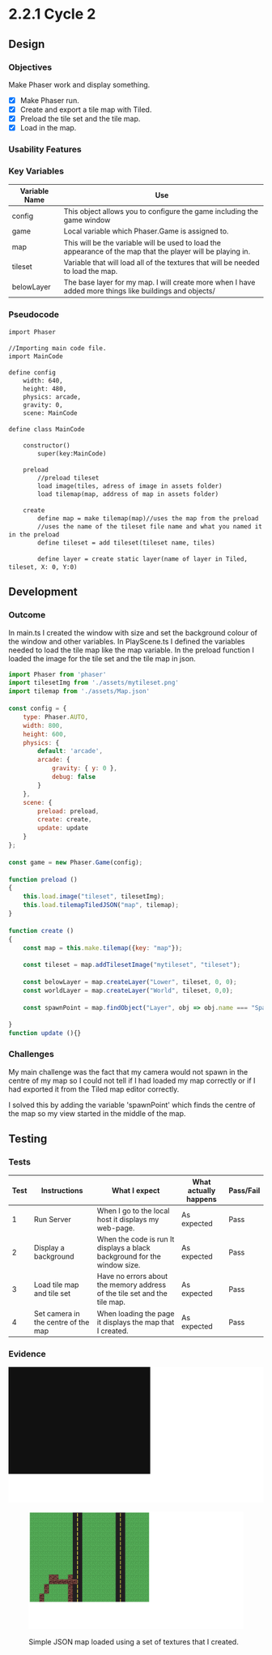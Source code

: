 # 2.2.1 Cycle 2

## Design

### Objectives

Make Phaser work and display something.

* [x] Make Phaser run.
* [x] Create and export a tile map with Tiled.
* [x] Preload the tile set and the tile map.
* [x] Load in the map.

### Usability Features

### Key Variables

| Variable Name | Use                                                                                                          |
| ------------- | ------------------------------------------------------------------------------------------------------------ |
| config        | This object allows you to configure the game including the game window                                       |
| game          | Local variable which Phaser.Game is assigned to.                                                             |
| map           | This will be the variable will be used to load the appearance of the map that the player will be playing in. |
| tileset       | Variable that will load all of the textures that will be needed to load the map.                             |
| belowLayer    | The base layer for my map. I will create more when I have added more things like buildings and objects/      |

### Pseudocode

```
import Phaser

//Importing main code file.
import MainCode

define config
    width: 640,
    height: 480,
    physics: arcade,
    gravity: 0,
    scene: MainCode
    
define class MainCode
    
    constructor()
        super(key:MainCode)
    
    preload
        //preload tileset
        load image(tiles, adress of image in assets folder)
        load tilemap(map, address of map in assets folder)
    
    create
        define map = make tilemap(map)//uses the map from the preload
        //uses the name of the tileset file name and what you named it in the preload
        define tileset = add tileset(tileset name, tiles)
        
        define layer = create static layer(name of layer in Tiled, tileset, X: 0, Y:0)
```

## Development

### Outcome

In main.ts I created the window with size and set the background colour of the window and other variables.  In PlayScene.ts I defined the variables needed to load the tile map like the map variable. In the preload function I loaded the image for the tile set and the tile map in json.

```javascript
import Phaser from 'phaser'
import tilesetImg from './assets/mytileset.png'
import tilemap from './assets/Map.json' 

const config = {
    type: Phaser.AUTO,
    width: 800,
    height: 600,
    physics: {
        default: 'arcade',
        arcade: {
            gravity: { y: 0 },
            debug: false
        }
    },
    scene: {
        preload: preload,
        create: create,
        update: update
    }
};

const game = new Phaser.Game(config);

function preload ()
{
    this.load.image("tileset", tilesetImg);
    this.load.tilemapTiledJSON("map", tilemap);
}

function create ()
{
    const map = this.make.tilemap({key: "map"});

    const tileset = map.addTilesetImage("mytileset", "tileset");

    const belowLayer = map.createLayer("Lower", tileset, 0, 0);
    const worldLayer = map.createLayer("World", tileset, 0,0);
    
    const spawnPoint = map.findObject("Layer", obj => obj.name === "Spawn Point");

}
function update (){}
```

### Challenges

My main challenge was the fact that my camera would not spawn in the centre of my map so I could not tell if I had loaded my map correctly or if I had exported it from the Tiled map editor correctly.

I solved this by adding the variable 'spawnPoint' which finds the centre of the map so my view started in the middle of the map.

## Testing

### Tests

| Test | Instructions                        | What I expect                                                             | What actually happens | Pass/Fail |
| ---- | ----------------------------------- | ------------------------------------------------------------------------- | --------------------- | --------- |
| 1    | Run Server                          | When I go to the local host it displays my web-page.                      | As expected           | Pass      |
| 2    | Display a background                | When the code is run It displays a black background for the window size.  | As expected           | Pass      |
| 3    | Load tile map and tile set          | Have no errors about the memory address of the tile set and the tile map. | As expected           | Pass      |
| 4    | Set camera in the centre of the map | When loading the page it displays the  map that I created.                | As expected           | Pass      |

### Evidence

![Picture of the blank window with the colour I chose as the background.](<../.gitbook/assets/image (4).png>)

<figure><img src="../.gitbook/assets/image.png" alt=""><figcaption><p>Simple JSON map loaded using a set of textures that I created.</p></figcaption></figure>
